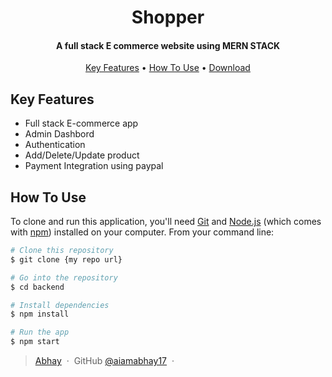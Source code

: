 
<h1 align="center">
  Shopper
  <br>
</h1>

<h4 align="center">A full stack E commerce website using MERN STACK</h4>


<p align="center">
  <a href="#key-features">Key Features</a> •
  <a href="#how-to-use">How To Use</a> •
  <a href="#download">Download</a> 
</p>


## Key Features
* Full stack E-commerce app
* Admin Dashbord
* Authentication
* Add/Delete/Update product
* Payment Integration using paypal

## How To Use

To clone and run this application, you'll need [Git](https://git-scm.com) and [Node.js](https://nodejs.org/en/download/) (which comes with [npm](http://npmjs.com)) installed on your computer. From your command line:

```bash
# Clone this repository
$ git clone {my repo url}

# Go into the repository
$ cd backend

# Install dependencies
$ npm install

# Run the app
$ npm start
```



> [Abhay](https://www.iamabhay17.netlify.app) &nbsp;&middot;&nbsp;
> GitHub [@aiamabhay17](https://github.com/iamabhay17) &nbsp;&middot;&nbsp;

